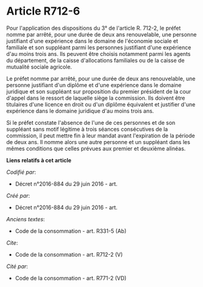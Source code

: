 # Article R712-6

Pour l'application des dispositions du 3° de l'article R. 712-2, le préfet nomme par arrêté, pour une durée de deux ans
renouvelable, une personne justifiant d'une expérience dans le domaine de l'économie sociale et familiale et son suppléant
parmi les personnes justifiant d'une expérience d'au moins trois ans. Ils peuvent être choisis notamment parmi les agents du
département, de la caisse d'allocations familiales ou de la caisse de mutualité sociale agricole. 

Le préfet nomme par arrêté, pour une durée de deux ans renouvelable, une personne justifiant d'un diplôme et d'une expérience
dans le domaine juridique et son suppléant sur proposition du premier président de la cour d'appel dans le ressort de
laquelle siège la commission. Ils doivent être titulaires d'une licence en droit ou d'un diplôme équivalent et justifier
d'une expérience dans le domaine juridique d'au moins trois ans. 

Si le préfet constate l'absence de l'une de ces personnes et de son suppléant sans motif légitime à trois séances
consécutives de la commission, il peut mettre fin à leur mandat avant l'expiration de la période de deux ans. Il nomme alors
une autre personne et un suppléant dans les mêmes conditions que celles prévues aux premier et deuxième alinéas.

**Liens relatifs à cet article**

_Codifié par_:

  - Décret n°2016-884 du 29 juin 2016 - art.

_Créé par_:

  - Décret n°2016-884 du 29 juin 2016 - art.

_Anciens textes_:

  - Code de la consommation - art. R331-5 (Ab)

_Cite_:

  - Code de la consommation - art. R712-2 (V)

_Cité par_:

  - Code de la consommation - art. R771-2 (VD)
